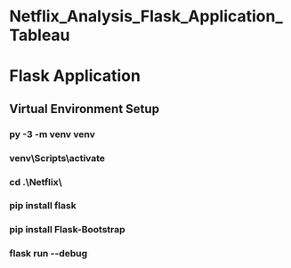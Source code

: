 # Netflix_Analysis_Flask_Application_Tableau

# Flask Application 

## Virtual Environment Setup

### py -3 -m venv venv
### venv\Scripts\activate
### cd .\Netflix\
### pip install flask
### pip install Flask-Bootstrap
### flask run --debug
